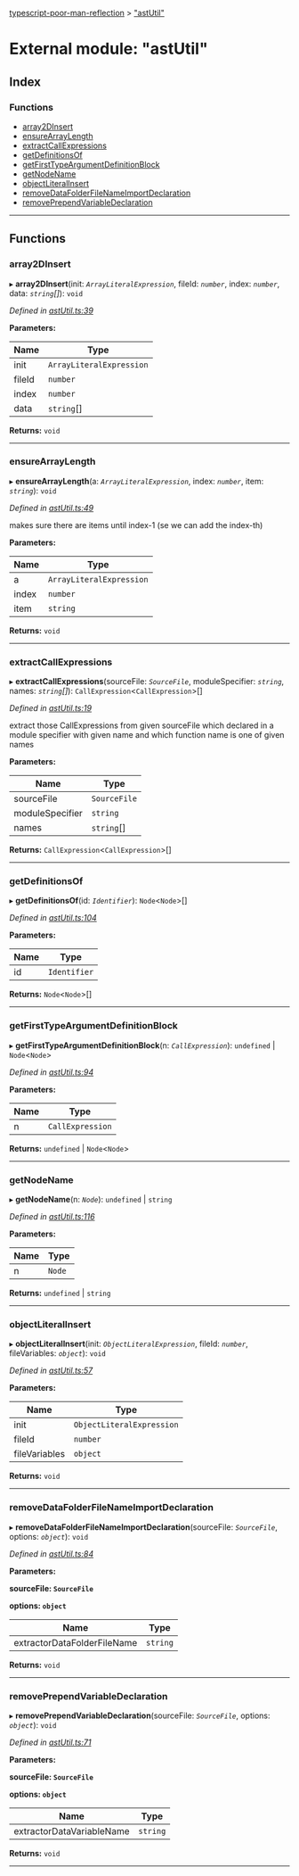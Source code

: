 [typescript-poor-man-reflection](../README.md) > ["astUtil"](../modules/_astutil_.md)

# External module: "astUtil"

## Index

### Functions

* [array2DInsert](_astutil_.md#array2dinsert)
* [ensureArrayLength](_astutil_.md#ensurearraylength)
* [extractCallExpressions](_astutil_.md#extractcallexpressions)
* [getDefinitionsOf](_astutil_.md#getdefinitionsof)
* [getFirstTypeArgumentDefinitionBlock](_astutil_.md#getfirsttypeargumentdefinitionblock)
* [getNodeName](_astutil_.md#getnodename)
* [objectLiteralInsert](_astutil_.md#objectliteralinsert)
* [removeDataFolderFileNameImportDeclaration](_astutil_.md#removedatafolderfilenameimportdeclaration)
* [removePrependVariableDeclaration](_astutil_.md#removeprependvariabledeclaration)

---

## Functions

<a id="array2dinsert"></a>

###  array2DInsert

▸ **array2DInsert**(init: *`ArrayLiteralExpression`*, fileId: *`number`*, index: *`number`*, data: *`string`[]*): `void`

*Defined in [astUtil.ts:39](https://github.com/cancerberoSgx/typescript-poor-man-reflection/blob/b99ab34/src/astUtil.ts#L39)*

**Parameters:**

| Name | Type |
| ------ | ------ |
| init | `ArrayLiteralExpression` |
| fileId | `number` |
| index | `number` |
| data | `string`[] |

**Returns:** `void`

___
<a id="ensurearraylength"></a>

###  ensureArrayLength

▸ **ensureArrayLength**(a: *`ArrayLiteralExpression`*, index: *`number`*, item: *`string`*): `void`

*Defined in [astUtil.ts:49](https://github.com/cancerberoSgx/typescript-poor-man-reflection/blob/b99ab34/src/astUtil.ts#L49)*

makes sure there are items until index-1 (se we can add the index-th)

**Parameters:**

| Name | Type |
| ------ | ------ |
| a | `ArrayLiteralExpression` |
| index | `number` |
| item | `string` |

**Returns:** `void`

___
<a id="extractcallexpressions"></a>

###  extractCallExpressions

▸ **extractCallExpressions**(sourceFile: *`SourceFile`*, moduleSpecifier: *`string`*, names: *`string`[]*): `CallExpression`<`CallExpression`>[]

*Defined in [astUtil.ts:19](https://github.com/cancerberoSgx/typescript-poor-man-reflection/blob/b99ab34/src/astUtil.ts#L19)*

extract those CallExpressions from given sourceFile which declared in a module specifier with given name and which function name is one of given names

**Parameters:**

| Name | Type |
| ------ | ------ |
| sourceFile | `SourceFile` |
| moduleSpecifier | `string` |
| names | `string`[] |

**Returns:** `CallExpression`<`CallExpression`>[]

___
<a id="getdefinitionsof"></a>

###  getDefinitionsOf

▸ **getDefinitionsOf**(id: *`Identifier`*): `Node`<`Node`>[]

*Defined in [astUtil.ts:104](https://github.com/cancerberoSgx/typescript-poor-man-reflection/blob/b99ab34/src/astUtil.ts#L104)*

**Parameters:**

| Name | Type |
| ------ | ------ |
| id | `Identifier` |

**Returns:** `Node`<`Node`>[]

___
<a id="getfirsttypeargumentdefinitionblock"></a>

###  getFirstTypeArgumentDefinitionBlock

▸ **getFirstTypeArgumentDefinitionBlock**(n: *`CallExpression`*): `undefined` \| `Node`<`Node`>

*Defined in [astUtil.ts:94](https://github.com/cancerberoSgx/typescript-poor-man-reflection/blob/b99ab34/src/astUtil.ts#L94)*

**Parameters:**

| Name | Type |
| ------ | ------ |
| n | `CallExpression` |

**Returns:** `undefined` \| `Node`<`Node`>

___
<a id="getnodename"></a>

###  getNodeName

▸ **getNodeName**(n: *`Node`*): `undefined` \| `string`

*Defined in [astUtil.ts:116](https://github.com/cancerberoSgx/typescript-poor-man-reflection/blob/b99ab34/src/astUtil.ts#L116)*

**Parameters:**

| Name | Type |
| ------ | ------ |
| n | `Node` |

**Returns:** `undefined` \| `string`

___
<a id="objectliteralinsert"></a>

###  objectLiteralInsert

▸ **objectLiteralInsert**(init: *`ObjectLiteralExpression`*, fileId: *`number`*, fileVariables: *`object`*): `void`

*Defined in [astUtil.ts:57](https://github.com/cancerberoSgx/typescript-poor-man-reflection/blob/b99ab34/src/astUtil.ts#L57)*

**Parameters:**

| Name | Type |
| ------ | ------ |
| init | `ObjectLiteralExpression` |
| fileId | `number` |
| fileVariables | `object` |

**Returns:** `void`

___
<a id="removedatafolderfilenameimportdeclaration"></a>

###  removeDataFolderFileNameImportDeclaration

▸ **removeDataFolderFileNameImportDeclaration**(sourceFile: *`SourceFile`*, options: *`object`*): `void`

*Defined in [astUtil.ts:84](https://github.com/cancerberoSgx/typescript-poor-man-reflection/blob/b99ab34/src/astUtil.ts#L84)*

**Parameters:**

**sourceFile: `SourceFile`**

**options: `object`**

| Name | Type |
| ------ | ------ |
| extractorDataFolderFileName | `string` |

**Returns:** `void`

___
<a id="removeprependvariabledeclaration"></a>

###  removePrependVariableDeclaration

▸ **removePrependVariableDeclaration**(sourceFile: *`SourceFile`*, options: *`object`*): `void`

*Defined in [astUtil.ts:71](https://github.com/cancerberoSgx/typescript-poor-man-reflection/blob/b99ab34/src/astUtil.ts#L71)*

**Parameters:**

**sourceFile: `SourceFile`**

**options: `object`**

| Name | Type |
| ------ | ------ |
| extractorDataVariableName | `string` |

**Returns:** `void`

___

